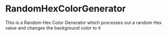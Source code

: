 # RandomHexColorGenerator
<p>This is a Random Hex Color Generator which processes out a random Hex value and changes the background color to it</p>
